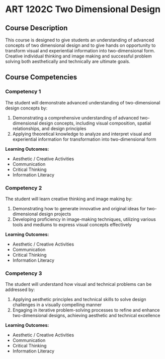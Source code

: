 # ART 1202C Two Dimensional Design

## Course Description
This course is designed to give students an understanding of advanced concepts of two dimensional design and to give hands on opportunity to transform visual and experiential information into two-dimensional form. Creative individual thinking and image making and successful problem solving both aesthetically and technically are ultimate goals.

## Course Competencies

### Competency 1
The student will demonstrate advanced understanding of two-dimensional design concepts by:
1. Demonstrating a comprehensive understanding of advanced two-dimensional design concepts, including visual composition, spatial relationships, and design principles
2. Applying theoretical knowledge to analyze and interpret visual and experiential information for transformation into two-dimensional form

**Learning Outcomes:**
- Aesthetic / Creative Activities
- Communication
- Critical Thinking
- Information Literacy

### Competency 2
The student will learn creative thinking and image making by:
1. Demonstrating how to generate innovative and original ideas for two-dimensional design projects
2. Developing proficiency in image-making techniques, utilizing various tools and mediums to express visual concepts effectively

**Learning Outcomes:**
- Aesthetic / Creative Activities
- Communication
- Critical Thinking
- Information Literacy

### Competency 3
The student will understand how visual and technical problems can be addressed by:
1. Applying aesthetic principles and technical skills to solve design challenges in a visually compelling manner
2. Engaging in iterative problem-solving processes to refine and enhance two-dimensional designs, achieving aesthetic and technical excellence

**Learning Outcomes:**
- Aesthetic / Creative Activities
- Communication
- Critical Thinking
- Information Literacy